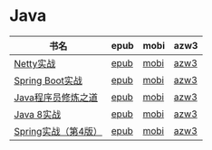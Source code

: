 # Java

| 书名 | epub | mobi | azw3 |
| --- | --- | --- | --- |
| [Netty实战](http://ct.dalanmei.com/f/31084289-571632262-fcd990) | [epub](http://ct.dalanmei.com/f/31084289-571632262-fcd990) | [mobi](http://ct.dalanmei.com/f/31084289-572126068-6bf37c) | [azw3](http://ct.dalanmei.com/f/31084289-572186533-bde7b9) |
| [Spring Boot实战](http://ct.dalanmei.com/f/31084289-571557682-889433) | [epub](http://ct.dalanmei.com/f/31084289-571557682-889433) | [mobi](http://ct.dalanmei.com/f/31084289-571916160-f469d6) | [azw3](http://ct.dalanmei.com/f/31084289-572074699-ba252b) |
| [Java程序员修炼之道](http://ct.dalanmei.com/f/31084289-571557695-c2cc75) | [epub](http://ct.dalanmei.com/f/31084289-571557695-c2cc75) | [mobi](http://ct.dalanmei.com/f/31084289-571916195-361993) | [azw3](http://ct.dalanmei.com/f/31084289-572074715-6f53a1) |
| [Java 8实战](http://ct.dalanmei.com/f/31084289-571557705-3a2dbb) | [epub](http://ct.dalanmei.com/f/31084289-571557705-3a2dbb) | [mobi](http://ct.dalanmei.com/f/31084289-571916212-1b77fb) | [azw3](http://ct.dalanmei.com/f/31084289-572074719-179407) |
| [Spring实战（第4版）](http://ct.dalanmei.com/f/31084289-571559749-e9a64c) | [epub](http://ct.dalanmei.com/f/31084289-571559749-e9a64c) | [mobi](http://ct.dalanmei.com/f/31084289-571981673-df1ee5) | [azw3](http://ct.dalanmei.com/f/31084289-572078173-506145) |
